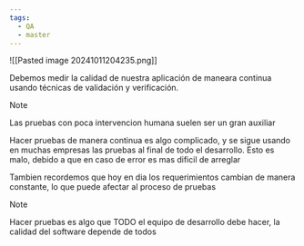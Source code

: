 ```yaml
---
tags:
  - QA
  - master
---
```


![[Pasted image 20241011204235.png]]

Debemos medir la calidad de nuestra aplicación de maneara continua usando técnicas de validación y verificación.

>[!NOTE]
>Las pruebas con poca intervencion humana suelen ser un gran auxiliar

Hacer pruebas de manera continua es algo complicado, y se sigue usando en muchas empresas las pruebas al final de todo el desarrollo. Esto es malo, debido a que en caso de error es mas dificil de arreglar

Tambien recordemos que hoy en dia los requerimientos cambian de manera constante, lo que puede afectar al proceso de pruebas

>[!NOTE]
> Hacer pruebas es algo que TODO el equipo de desarrollo debe hacer, la calidad del software depende de todos 

